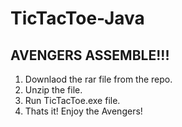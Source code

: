 # TicTacToe-Java

## AVENGERS ASSEMBLE!!!

1. Downlaod the rar file from the repo.
2. Unzip the file.
3. Run TicTacToe.exe file.
4. Thats it! Enjoy the Avengers!
   

